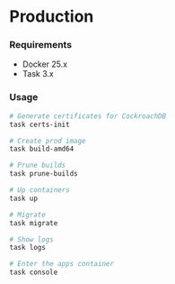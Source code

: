 # Production

### Requirements

- Docker 25.x
- Task 3.x

### Usage

```bash
# Generate certificates for CockroachDB
task certs-init

# Create prod image
task build-amd64

# Prune builds
task prune-builds

# Up containers
task up

# Migrate
task migrate

# Show logs
task logs

# Enter the apps container
task console
```
